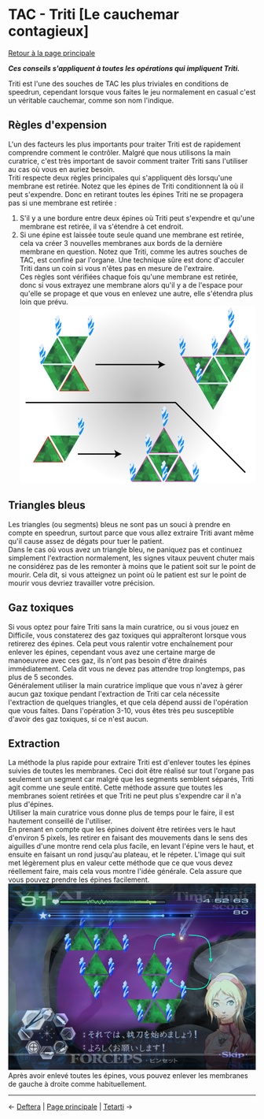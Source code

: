
# TAC - Triti [Le cauchemar contagieux]

[Retour à la page principale](../../index/fr/index.md)

***Ces conseils s'appliquent à toutes les opérations qui impliquent Triti.*** <br>

Triti est l'une des souches de TAC les plus triviales en conditions de speedrun, cependant lorsque vous faites le jeu normalement en casual c'est un véritable cauchemar, comme son nom l'indique. <br>

## Règles d'expension

L'un des facteurs les plus importants pour traiter Triti est de rapidement comprendre comment le contrôler. Malgré que nous utilisons la main curatrice, c'est très important de savoir comment traiter Triti sans l'utiliser au cas où vous en auriez besoin. <br>
Triti respecte deux règles principales qui s'appliquent dès lorsqu'une membrane est retirée. Notez que les épines de Triti conditionnent là où il peut s'expendre. Donc en retirant toutes les épines Triti ne se propagera pas si une membrane est retirée : <br>
1. S'il y a une bordure entre deux épines où Triti peut s'expendre et qu'une membrane est retirée, il va s'étendre à cet endroit.
2. Si une épine est laissée toute seule quand une membrane est retirée, cela va créer 3 nouvelles membranes aux bords de la dernière membrane en question.
Notez que Triti, comme les autres souches de TAC, est confiné par l'organe. Une technique sûre est donc d'acculer Triti dans un coin si vous n'êtes pas en mesure de l'extraire. <br>
Ces règles sont vérifiées chaque fois qu'une membrane est retirée, donc si vous extrayez une membrane alors qu'il y a de l'espace pour qu'elle se propage et que vous en enlevez une autre, elle s'étendra plus loin que prévu. <br>
![](../img/triti_rules.png) <br>

## Triangles bleus

Les triangles (ou segments) bleus ne sont pas un souci à prendre en compte en speedrun, surtout parce que vous allez extraire Triti avant même qu'il cause assez de dégats pour tuer le patient. <br>
Dans le cas où vous avez un triangle bleu, ne paniquez pas et continuez simplement l'extraction normalement, les signes vitaux peuvent chuter mais ne considérez pas de les remonter à moins que le patient soit sur le point de mourir. Cela dit, si vous atteignez un point où le patient est sur le point de mourir vous devriez travailler votre précision. <br>

## Gaz toxiques

Si vous optez pour faire Triti sans la main curatrice, ou si vous jouez en Difficile, vous constaterez des gaz toxiques qui appraîteront lorsque vous retirerez des épines. Cela peut vous ralentir votre enchaînement pour enlever les épines, cependant vous avez une certaine marge de manoeuvree avec ces gaz, ils n'ont pas besoin d'être drainés immédiatement. Cela dit vous ne devez pas attendre trop longtemps, pas plus de 5 secondes. <br>
Généralement utiliser la main curatrice implique que vous n'avez à gérer aucun gaz toxique pendant l'extraction de Triti car cela nécessite l'extraction de quelques triangles, et que cela dépend aussi de l'opération que vous faites. Dans l'opération 3-10, vous êtes très peu susceptible d'avoir des gaz toxiques, si ce n'est aucun. <br>

## Extraction

La méthode la plus rapide pour extraire Triti est d'enlever toutes les épines suivies de toutes les membranes. Ceci doit être réalisé sur tout l'organe pas seulement un segment car malgré que les segments semblent séparés, Triti agit comme une seule entité. Cette méthode assure que toutes les membranes soient retirées et que Triti ne peut plus s'expendre car il n'a plus d'épines. <br>
Utiliser la main curatrice vous donne plus de temps pour le faire, il est hautement conseillé de l'utiliser. <br>
En prenant en compte que les épines doivent être retirées vers le haut d'environ 5 pixels, les retirer en faisant des mouvements dans le sens des aiguilles d'une montre rend cela plus facile, en levant l'épine vers le haut, et ensuite en faisant un rond jusqu'au plateau, et le répeter. L'image qui suit met légèrement plus en valeur cette méthode que ce que vous devez réellement faire, mais cela vous montre l'idée générale. Cela assure que vous pouvez prendre les épines facilement. <br>
![](../img/triti_movement.png) <br>
Après avoir enlevé toutes les épines, vous pouvez enlever les membranes de gauche à droite comme habituellement. <br>

---

← [Deftera](deftera.md) | [Page principale](../../index/fr/index.md) | [Tetarti](tetarti.md) →